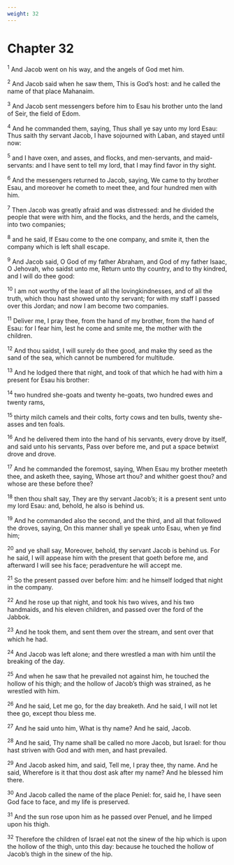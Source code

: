 ```yaml
---
weight: 32
---
```


# Chapter 32

<sup>1</sup> And Jacob went on his way, and the angels of God met him. 

<sup>2</sup> And Jacob said when he saw them, This is God’s host: and he called the name of that place Mahanaim. 

<sup>3</sup> And Jacob sent messengers before him to Esau his brother unto the land of Seir, the field of Edom. 

<sup>4</sup> And he commanded them, saying, Thus shall ye say unto my lord Esau: Thus saith thy servant Jacob, I have sojourned with Laban, and stayed until now: 

<sup>5</sup> and I have oxen, and asses, and flocks, and men-servants, and maid-servants: and I have sent to tell my lord, that I may find favor in thy sight. 

<sup>6</sup> And the messengers returned to Jacob, saying, We came to thy brother Esau, and moreover he cometh to meet thee, and four hundred men with him. 

<sup>7</sup> Then Jacob was greatly afraid and was distressed: and he divided the people that were with him, and the flocks, and the herds, and the camels, into two companies; 

<sup>8</sup> and he said, If Esau come to the one company, and smite it, then the company which is left shall escape. 

<sup>9</sup> And Jacob said, O God of my father Abraham, and God of my father Isaac, O Jehovah, who saidst unto me, Return unto thy country, and to thy kindred, and I will do thee good: 

<sup>10</sup> I am not worthy of the least of all the lovingkindnesses, and of all the truth, which thou hast showed unto thy servant; for with my staff I passed over this Jordan; and now I am become two companies. 

<sup>11</sup> Deliver me, I pray thee, from the hand of my brother, from the hand of Esau: for I fear him, lest he come and smite me, the mother with the children. 

<sup>12</sup> And thou saidst, I will surely do thee good, and make thy seed as the sand of the sea, which cannot be numbered for multitude. 

<sup>13</sup> And he lodged there that night, and took of that which he had with him a present for Esau his brother: 

<sup>14</sup> two hundred she-goats and twenty he-goats, two hundred ewes and twenty rams, 

<sup>15</sup> thirty milch camels and their colts, forty cows and ten bulls, twenty she-asses and ten foals. 

<sup>16</sup> And he delivered them into the hand of his servants, every drove by itself, and said unto his servants, Pass over before me, and put a space betwixt drove and drove. 

<sup>17</sup> And he commanded the foremost, saying, When Esau my brother meeteth thee, and asketh thee, saying, Whose art thou? and whither goest thou? and whose are these before thee? 

<sup>18</sup> then thou shalt say, They are thy servant Jacob’s; it is a present sent unto my lord Esau: and, behold, he also is behind us. 

<sup>19</sup> And he commanded also the second, and the third, and all that followed the droves, saying, On this manner shall ye speak unto Esau, when ye find him; 

<sup>20</sup> and ye shall say, Moreover, behold, thy servant Jacob is behind us. For he said, I will appease him with the present that goeth before me, and afterward I will see his face; peradventure he will accept me. 

<sup>21</sup> So the present passed over before him: and he himself lodged that night in the company. 

<sup>22</sup> And he rose up that night, and took his two wives, and his two handmaids, and his eleven children, and passed over the ford of the Jabbok. 

<sup>23</sup> And he took them, and sent them over the stream, and sent over that which he had. 

<sup>24</sup> And Jacob was left alone; and there wrestled a man with him until the breaking of the day. 

<sup>25</sup> And when he saw that he prevailed not against him, he touched the hollow of his thigh; and the hollow of Jacob’s thigh was strained, as he wrestled with him. 

<sup>26</sup> And he said, Let me go, for the day breaketh. And he said, I will not let thee go, except thou bless me. 

<sup>27</sup> And he said unto him, What is thy name? And he said, Jacob. 

<sup>28</sup> And he said, Thy name shall be called no more Jacob, but Israel: for thou hast striven with God and with men, and hast prevailed. 

<sup>29</sup> And Jacob asked him, and said, Tell me, I pray thee, thy name. And he said, Wherefore is it that thou dost ask after my name? And he blessed him there. 

<sup>30</sup> And Jacob called the name of the place Peniel: for, said he, I have seen God face to face, and my life is preserved. 

<sup>31</sup> And the sun rose upon him as he passed over Penuel, and he limped upon his thigh. 

<sup>32</sup> Therefore the children of Israel eat not the sinew of the hip which is upon the hollow of the thigh, unto this day: because he touched the hollow of Jacob’s thigh in the sinew of the hip. 


